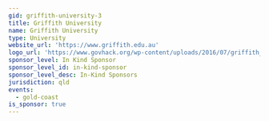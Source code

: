 ```yaml
---
gid: griffith-university-3
title: Griffith University
name: Griffith University
type: University
website_url: 'https://www.griffith.edu.au'
logo_url: 'https://www.govhack.org/wp-content/uploads/2016/07/griffith_university.png'
sponsor_level: In Kind Sponsor
sponsor_level_id: in-kind-sponsor
sponsor_level_desc: In-Kind Sponsors
jurisdiction: qld
events:
  - gold-coast
is_sponsor: true
---
```

